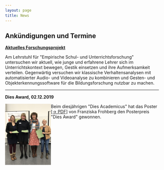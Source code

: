 ```yaml
---
layout: page
title: News
---
```


## Ankündigungen und Termine

**[Aktuelles Forschungsprojekt](https://empschul-leipzig.github.io/projekte)**

Am Lehrstuhl für "Empirische Schul- und Unterrichtsforschung" untersuchen wir aktuell, wie junge und erfahrene Lehrer sich im Unterrichtskontext bewegen, Gestik einsetzen und ihre Aufmerksamkeit verteilen. Gegenwärtig versuchen wir klassische Verhaltensanalysen mit automatisierter Audio- und Videoanalyse zu kombinieren und Gesten- und Objekterkennungssoftware für die Bildungsforschung nutzbar zu machen.
 
***

**Dies Award, 02.12.2019**

<p><img align=left src="assets/images/Dies_Award.jpg" alt="Dies Award 2019" width="150" hight="200"/>Beim diesjährigen "Dies Academicus" hat das Poster <a href="/assets/pdfs/Frohberg_Poster_2019_12_02.pdf">[&rarr; PDF]</a> von Franziska Frohberg den Posterpreis "Dies Award" gewonnen.</p>
